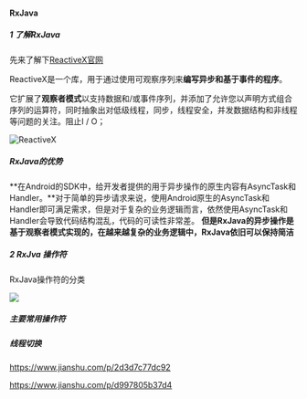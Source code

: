 #### RxJava

##### 1 了解RxJava 

先来了解下[ReactiveX官网]([http://reactivex.io/](http://reactivex.io/)) 

ReactiveX是一个库，用于通过使用可观察序列来**编写异步和基于事件的程序**。

它扩展了**观察者模式**以支持数据和/或事件序列，并添加了允许您以声明方式组合序列的运算符，同时抽象出对低级线程，同步，线程安全，并发数据结构和非线程等问题的关注。阻止I / O；

![ReactiveX](/Users/fengluoye/Desktop/分享/ReactiveX.png)



##### RxJava的优势

**在Android的SDK中，给开发者提供的用于异步操作的原生内容有AsyncTask和Handler。**对于简单的异步请求来说，使用Android原生的AsyncTask和Handler即可满足需求，但是对于复杂的业务逻辑而言，依然使用AsyncTask和Handler会导致代码结构混乱，代码的可读性非常差。
 **但是RxJava的异步操作是基于观察者模式实现的，在越来越复杂的业务逻辑中，RxJava依旧可以保持简洁**



##### 2 RxJva 操作符

RxJava操作符的分类

![](/Users/fengluoye/Desktop/分享/RxJava操作符.png)







##### 主要常用操作符







##### 线程切换











https://www.jianshu.com/p/2d3d7c77dc92

https://www.jianshu.com/p/d997805b37d4

